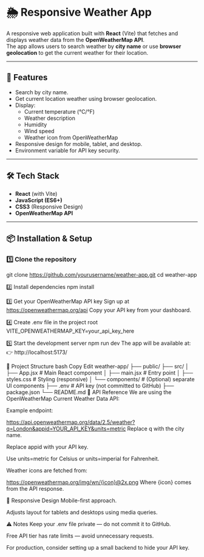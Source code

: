 # 🌦️ Responsive Weather App

A responsive web application built with **React** (Vite) that fetches and displays weather data from the **OpenWeatherMap API**.  
The app allows users to search weather by **city name** or use **browser geolocation** to get the current weather for their location.  

---

## 🚀 Features
- Search by city name.
- Get current location weather using browser geolocation.
- Display:
  - Current temperature (°C/°F)
  - Weather description
  - Humidity
  - Wind speed
  - Weather icon from OpenWeatherMap
- Responsive design for mobile, tablet, and desktop.
- Environment variable for API key security.

---

## 🛠️ Tech Stack
- **React** (with Vite)
- **JavaScript (ES6+)**
- **CSS3** (Responsive Design)
- **OpenWeatherMap API**

---

## 📦 Installation & Setup

### 1️⃣ Clone the repository

git clone https://github.com/yourusername/weather-app.git
cd weather-app

2️⃣ Install dependencies
npm install

3️⃣ Get your OpenWeatherMap API key
Sign up at https://openweathermap.org/api
Copy your API key from your dashboard.

4️⃣ Create .env file in the project root
VITE_OPENWEATHERMAP_KEY=your_api_key_here

5️⃣ Start the development server
npm run dev
The app will be available at:
👉 http://localhost:5173/

📂 Project Structure
bash
Copy
Edit
weather-app/
├── public/
├── src/
│   ├── App.jsx        # Main React component
│   ├── main.jsx       # Entry point
│   ├── styles.css     # Styling (responsive)
│   └── components/    # (Optional) separate UI components
├── .env               # API key (not committed to GitHub)
├── package.json
└── README.md
🔗 API Reference
We are using the OpenWeatherMap Current Weather Data API:

Example endpoint:

https://api.openweathermap.org/data/2.5/weather?q=London&appid=YOUR_API_KEY&units=metric
Replace q with the city name.

Replace appid with your API key.

Use units=metric for Celsius or units=imperial for Fahrenheit.

Weather icons are fetched from:

https://openweathermap.org/img/wn/{icon}@2x.png
Where {icon} comes from the API response.

📱 Responsive Design
Mobile-first approach.

Adjusts layout for tablets and desktops using media queries.

⚠️ Notes
Keep your .env file private — do not commit it to GitHub.

Free API tier has rate limits — avoid unnecessary requests.

For production, consider setting up a small backend to hide your API key.


